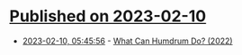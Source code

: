 # [Published on 2023-02-10](index.md)

* [2023-02-10, 05:45:56](https://news.ycombinator.com/item?id=34736082) - [What Can Humdrum Do? (2022)](https://www.humdrum.org/guide/ch01/index.html#what-can-humdrum-do)
